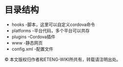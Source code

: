 # 目录结构
* hooks      -脚本，这里可以自定义cordova命令
* platforms  -平台代码，多个平台可以共存
* plugins    -Cordova插件
* www        -静态网页
* config.xml -配置文件

© 本文版权归作者和ETENG-WIKI所共有，转载请注明出处。
